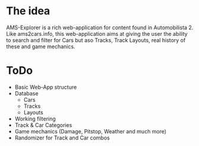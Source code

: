 # The idea
AMS-Explorer is a rich web-application for content found in Automobilista 2. Like ams2cars.info, this web-application aims at giving the user the ability to search and filter for Cars but aso Tracks, Track Layouts, real history of these and game mechanics.

# ToDo
- Basic Web-App structure
- Database
    - Cars
    - Tracks
    - Layouts
- Working filtering
- Track & Car Categories
- Game mechanics (Damage, Pitstop, Weather and much more)
- Randomizer for Track and Car combos